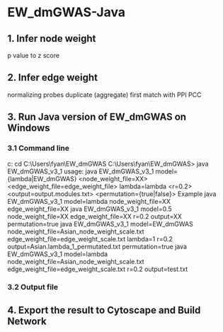 # EW_dmGWAS-Java
## 1. Infer node weight
p value to z score
## 2. Infer edge weight
normalizing probes
duplicate (aggregate)
first match with PPI
PCC

## 3. Run Java version of EW_dmGWAS on Windows
### 3.1 Command line
c:
cd C:\Users\fyan\EW_dmGWAS
C:\Users\fyan\EW_dmGWAS> java EW_dmGWAS_v3_1
usage: java EW_dmGWAS_v3_1 model={lambda|EW_dmGWAS}
        <node_weight_file=XX>
        <edge_weight_file=edge_weight_file>
        lambda=lambda
        <r=0.2>
        <output=output.modules.txt>
        <permutation={true|false}>
Example java EW_dmGWAS_v3_1 model=lambda node_weight_file=XX edge_weight_file=XX
java EW_dmGWAS_v3_1  model=0.5 node_weight_file=XX edge_weight_file=XX r=0.2 output=XX  permutation=true
java EW_dmGWAS_v3_1  model=EW_dmGWAS node_weight_file=Asian_node_weight_scale.txt edge_weight_file=edge_weight_scale.txt lambda=1 r=0.2 output=Asian.lambda_1_permutated.txt permutation=true
java EW_dmGWAS_v3_1  model=lambda node_weight_file=Asian_node_weight_scale.txt edge_weight_file=edge_weight_scale.txt r=0.2 output=test.txt 
### 3.2 Output file
## 4. Export the result to Cytoscape and Build Network
